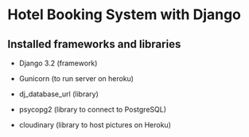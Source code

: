 # Hotel Booking System with Django

## Installed frameworks and libraries

* Django 3.2 (framework)
* Gunicorn (to run server on heroku)

* dj_database_url (library)
* psycopg2 (library to connect to PostgreSQL)
* cloudinary (library to host pictures on Heroku)
